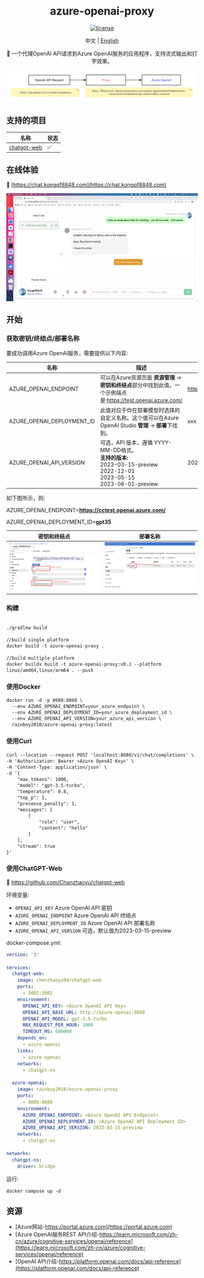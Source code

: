 <div align="center">
  
<h1 align="center">azure-openai-proxy</h1>

[![license](https://img.shields.io/github/license/modelscope/modelscope.svg)](https://github.com/kongpf8848/azure-openai-proxy/blob/master/LICENSE)

中文 | [English](./README_EN.md)

🚀 一个代理OpenAI API请求到Azure OpenAI服务的应用程序，支持流式输出和打字效果。

![proxy](https://github.com/kongpf8848/azure-openai-proxy/blob/master/assets/proxy.png) 

</div>

## 支持的项目
| 名称                                                       | 状态  |
|----------------------------------------------------------|-----|
| [chatgpt-web](https://github.com/Chanzhaoyu/chatgpt-web) | ✅   |

## 在线体验
🔗 [https://chat.kongpf8848.com](https://chat.kongpf8848.com)

![截图](https://github.com/kongpf8848/azure-openai-proxy/blob/master/assets/chatgpt-web.webp) 

## 开始

### 获取密钥/终结点/部署名称

要成功调用Azure OpenAI服务，需要提供以下内容:

| 名称                         | 描述                                                                                                                                                                                                                                                                                | 默认值                                                  |
|----------------------------|-----------------------------------------------------------------------------------------------------------------------------------------------------------------------------------------------------------------------------------------------------------------------------------| ----------------------------- |
| AZURE_OPENAI_ENDPOINT      | 可以在Azure资源页面 **资源管理** -> **密钥和终结点**部分中找到此值。一个示例端点是:https://test.openai.azure.com/ |https://xxx.openai.azure.com/|
| AZURE_OPENAI_DEPLOYMENT_ID | 此值对应于你在部署模型时选择的自定义名称。这个值可以在Azure OpenAI Studio **管理** -> **部署**下找到。 | xxx |
| AZURE_OPENAI_API_VERSION   |可选，API 版本，遵循 YYYY-MM-DD格式。<br>**支持的版本:**<br>2023-03-15-preview<br>2022-12-01<br>2023-05-15<br>2023-06-01-preview| 2023-03-15-preview |

如下图所示，则:

AZURE_OPENAI_ENDPOINT=**https://cctest.openai.azure.com/**

AZURE_OPENAI_DEPLOYMENT_ID=**gpt35**

| 密钥和终结点                         | 部署名称 | 
|----------------------------|----------------------------|
|![azure_01](https://github.com/kongpf8848/azure-openai-proxy/blob/master/assets/azure_cn_01.png) |![azure_02](https://github.com/kongpf8848/azure-openai-proxy/blob/master/assets/azure_cn_02.png) |

### 构建

````shell

./gradlew build

//build single platform
docker build -t azure-openai-proxy .

//build multiple platform
docker buildx build -t azure-openai-proxy:v0.1 --platform linux/amd64,linux/arm64 . --push

````

### 使用Docker

````shell
docker run -d -p 8080:8080 \
  --env AZURE_OPENAI_ENDPOINT=your_azure_endpoint \
  --env AZURE_OPENAI_DEPLOYMENT_ID=your_azure_deployment_id \
  --env AZURE_OPENAI_API_VERSION=your_azure_api_version \
  rainboy2010/azure-openai-proxy:latest
````

### 使用Curl

````shell
curl --location --request POST 'localhost:8080/v1/chat/completions' \
-H 'Authorization: Bearer <Azure OpenAI Key>' \
-H 'Content-Type: application/json' \
-d '{
    "max_tokens": 1000,
    "model": "gpt-3.5-turbo",
    "temperature": 0.8,
    "top_p": 1,
    "presence_penalty": 1,
    "messages": [
        {
            "role": "user",
            "content": "hello"
        }
    ],
    "stream": true
}'
````

### 使用ChatGPT-Web

🔗 https://github.com/Chanzhaoyu/chatgpt-web


环境变量:

- `OPENAI_API_KEY` Azure OpenAI API 密钥
- `AZURE_OPENAI_ENDPOINT` Azure OpenAI API 终结点
- `AZURE_OPENAI_DEPLOYMENT_ID` Azure OpenAI API 部署名称
- `AZURE_OPENAI_API_VERSION` 可选，默认值为2023-03-15-preview
  
docker-compose.yml:

````yaml
version: '3'

services:
  chatgpt-web:
    image: chenzhaoyu94/chatgpt-web
    ports:
      - 3002:3002
    environment:
      OPENAI_API_KEY: <Azure OpenAI API Key>
      OPENAI_API_BASE_URL: http://azure-openai:8080
      OPENAI_API_MODEL: gpt-3.5-turbo
      MAX_REQUEST_PER_HOUR: 1000
      TIMEOUT_MS: 600000
    depends_on:
      - azure-openai
    links:
      - azure-openai
    networks:
      - chatgpt-ns

  azure-openai:
    image: rainboy2010/azure-openai-proxy
    ports:
      - 8080:8080
    environment:
      AZURE_OPENAI_ENDPOINT: <Azure OpenAI API Endpoint>
      AZURE_OPENAI_DEPLOYMENT_ID: <Azure OpenAI API Deployment ID>
      AZURE_OPENAI_API_VERSION: 2023-03-15-preview
    networks:
      - chatgpt-ns

networks:
  chatgpt-ns:
    driver: bridge
````

运行:

````shell
docker compose up -d
````
## 资源
- [Azure网站-https://portal.azure.com](https://portal.azure.com)
- [Azure OpenAI服务REST API介绍-https://learn.microsoft.com/zh-cn/azure/cognitive-services/openai/reference](https://learn.microsoft.com/zh-cn/azure/cognitive-services/openai/reference)
- [OpenAI API介绍-https://platform.openai.com/docs/api-reference](https://platform.openai.com/docs/api-reference)


